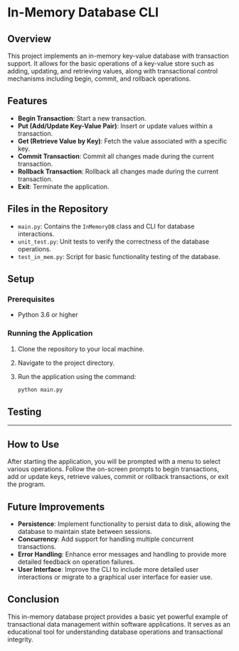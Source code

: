 # In-Memory Database CLI

## Overview

This project implements an in-memory key-value database with transaction support. It allows for the basic operations of a key-value store such as adding, updating, and retrieving values, along with transactional control mechanisms including begin, commit, and rollback operations.

## Features

- **Begin Transaction**: Start a new transaction.
- **Put (Add/Update Key-Value Pair)**: Insert or update values within a transaction.
- **Get (Retrieve Value by Key)**: Fetch the value associated with a specific key.
- **Commit Transaction**: Commit all changes made during the current transaction.
- **Rollback Transaction**: Rollback all changes made during the current transaction.
- **Exit**: Terminate the application.

## Files in the Repository

- `main.py`: Contains the `InMemoryDB` class and CLI for database interactions.
- `unit_test.py`: Unit tests to verify the correctness of the database operations.
- `test_in_mem.py`: Script for basic functionality testing of the database.

## Setup

### Prerequisites

- Python 3.6 or higher

### Running the Application

1. Clone the repository to your local machine.
2. Navigate to the project directory.
3. Run the application using the command:

   ```bash
   python main.py

## Testing

---

## How to Use

After starting the application, you will be prompted with a menu to select various operations. Follow the on-screen prompts to begin transactions, add or update keys, retrieve values, commit or rollback transactions, or exit the program.

## Future Improvements

- **Persistence**: Implement functionality to persist data to disk, allowing the database to maintain state between sessions.
- **Concurrency**: Add support for handling multiple concurrent transactions.
- **Error Handling**: Enhance error messages and handling to provide more detailed feedback on operation failures.
- **User Interface**: Improve the CLI to include more detailed user interactions or migrate to a graphical user interface for easier use.

## Conclusion

This in-memory database project provides a basic yet powerful example of transactional data management within software applications. It serves as an educational tool for understanding database operations and transactional integrity.




